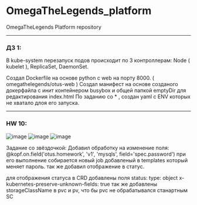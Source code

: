 # OmegaTheLegends_platform
OmegaTheLegends Platform repository

 -----------------------------------

### ДЗ 1:

В kube-system перезапуск подов происходит по 3 контроллерам: Node ( kubelet ), ReplicaSet, DaemonSet.

Создал Dockerfile на основе python с web на порту 8000. ( omegathelegends/otus-web )
Создал манифест на основе созданого докерфайла с инит контейнером busybox и общей папкой emptyDir для редактирования index.html
По заданию со * , создан yaml с ENV которых не хватало длоя его запуска.

 -----------------------------------

### HW 10:

![image](https://user-images.githubusercontent.com/50916353/223554213-2c2e8b9e-5d28-45b4-b7d0-455ea5a67b97.png)
![image](https://user-images.githubusercontent.com/50916353/223554467-81907545-3ed3-4dbc-b9c1-149d085d30f5.png)
![image](https://user-images.githubusercontent.com/50916353/223554698-96c6f84f-3047-4d51-b3fc-03316a724f42.png)

Задание со звёздочкой:
Добавил обработку на изменение поля:
@kopf.on.field('otus.homework', 'v1', 'mysqls', field='spec.password')
при его выполнение собирается новый job добавленый в templates который меняет пароль. так же добавил отображение в статус.

для отображения статуса в CRD добавлены поля
          status:
              type: object
              x-kubernetes-preserve-unknown-fields: true
так же добавлены 
storageClassName в pvc и pv, что бы pvc не обрабатывался станартным SC 
